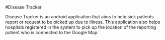 #Disease Tracker

Disease Tracker is an android application that aims to help sick patients report or request to be picked up due to illness. This application also helps hospitals registered in the system to pick up the location of the reporting patient who is connected to the Google Map.
